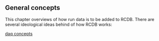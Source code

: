 ## General concepts

This chapter overviews of how run data is to be added to RCDB.
There are several ideological ideas behind of how RCDB works:

[daq concepts](daq_concepts.md ':include')

